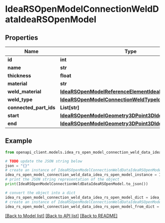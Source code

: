# IdeaRSOpenModelConnectionWeldDataIdeaRSOpenModel


## Properties

Name | Type | Description | Notes
------------ | ------------- | ------------- | -------------
**id** | **int** |  | [optional] 
**name** | **str** |  | [optional] 
**thickness** | **float** |  | [optional] 
**material** | **str** |  | [optional] 
**weld_material** | [**IdeaRSOpenModelReferenceElementIdeaRSOpenModel**](IdeaRSOpenModelReferenceElementIdeaRSOpenModel.md) |  | [optional] 
**weld_type** | [**IdeaRSOpenModelConnectionWeldTypeIdeaRSOpenModel**](IdeaRSOpenModelConnectionWeldTypeIdeaRSOpenModel.md) |  | [optional] 
**connected_part_ids** | **List[str]** |  | [optional] 
**start** | [**IdeaRSOpenModelGeometry3DPoint3DIdeaRSOpenModel**](IdeaRSOpenModelGeometry3DPoint3DIdeaRSOpenModel.md) |  | [optional] 
**end** | [**IdeaRSOpenModelGeometry3DPoint3DIdeaRSOpenModel**](IdeaRSOpenModelGeometry3DPoint3DIdeaRSOpenModel.md) |  | [optional] 

## Example

```python
from openapi_client.models.idea_rs_open_model_connection_weld_data_idea_rs_open_model import IdeaRSOpenModelConnectionWeldDataIdeaRSOpenModel

# TODO update the JSON string below
json = "{}"
# create an instance of IdeaRSOpenModelConnectionWeldDataIdeaRSOpenModel from a JSON string
idea_rs_open_model_connection_weld_data_idea_rs_open_model_instance = IdeaRSOpenModelConnectionWeldDataIdeaRSOpenModel.from_json(json)
# print the JSON string representation of the object
print(IdeaRSOpenModelConnectionWeldDataIdeaRSOpenModel.to_json())

# convert the object into a dict
idea_rs_open_model_connection_weld_data_idea_rs_open_model_dict = idea_rs_open_model_connection_weld_data_idea_rs_open_model_instance.to_dict()
# create an instance of IdeaRSOpenModelConnectionWeldDataIdeaRSOpenModel from a dict
idea_rs_open_model_connection_weld_data_idea_rs_open_model_from_dict = IdeaRSOpenModelConnectionWeldDataIdeaRSOpenModel.from_dict(idea_rs_open_model_connection_weld_data_idea_rs_open_model_dict)
```
[[Back to Model list]](../README.md#documentation-for-models) [[Back to API list]](../README.md#documentation-for-api-endpoints) [[Back to README]](../README.md)



